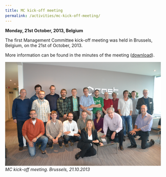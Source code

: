 ```yaml
---
title: MC kick-off meeting
permalink: /activities/mc-kick-off-meeting/
---
```


**Monday, 21st October, 2013, Belgium**

The first Management Committee kick-off meeting was held in Brussels, Belgium, on the 21st of October, 2013.

More information can be found in the minutes of the meeting ([download](/assets/documents/ES1305-Minutes_Kick-Off-Meeting_21-Oct-2013.pdf)).


![group photo](../../assets/images/MCmeeting.jpg)
_MC kick-off meeting. Brussels, 21.10.2013_
